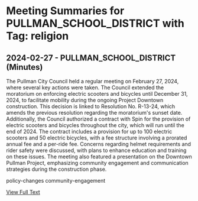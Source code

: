 # Meeting Summaries for PULLMAN_SCHOOL_DISTRICT with Tag: religion

## 2024-02-27 - PULLMAN_SCHOOL_DISTRICT (Minutes)

The Pullman City Council held a regular meeting on February 27, 2024, where several key actions were taken. The Council extended the moratorium on enforcing electric scooters and bicycles until December 31, 2024, to facilitate mobility during the ongoing Project Downtown construction. This decision is linked to Resolution No. R-13-24, which amends the previous resolution regarding the moratorium's sunset date. Additionally, the Council authorized a contract with Spin for the provision of electric scooters and bicycles throughout the city, which will run until the end of 2024. The contract includes a provision for up to 100 electric scooters and 50 electric bicycles, with a fee structure involving a prorated annual fee and a per-ride fee. Concerns regarding helmet requirements and rider safety were discussed, with plans to enhance education and training on these issues. The meeting also featured a presentation on the Downtown Pullman Project, emphasizing community engagement and communication strategies during the construction phase. 

policy-changes
community-engagement

[View Full Text](https://raw.githubusercontent.com/VoronoiPerspectives/WashingtonStateSchoolBoardExplorer/refs/heads/main/data/countries/usa/states/wa/counties/whitman/school_boards/pullman_school_district/2024/2024-02-27-council-minutes.txt)

